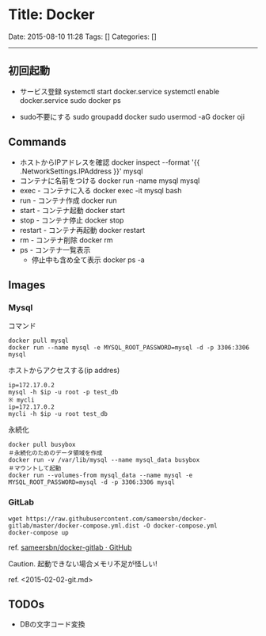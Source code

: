 # Title: Docker

Date: 2015-08-10 11:28
Tags: []
Categories: []

---

## 初回起動

* サービス登録
		systemctl start docker.service
		systemctl enable docker.service
		sudo docker ps

* sudo不要にする
		sudo groupadd docker
		sudo usermod -aG docker oji

## Commands

* ホストからIPアドレスを確認
		docker inspect --format '{{ .NetworkSettings.IPAddress }}' mysql
* コンテナに名前をつける
		docker run -name mysql mysql
* exec - コンテナに入る
		docker exec -it mysql bash
* run - コンテナ作成
		docker run
* start - コンテナ起動
		docker start
* stop - コンテナ停止
		docker stop
* restart - コンテナ再起動
		docker restart
* rm - コンテナ削除
		docker rm
* ps - コンテナ一覧表示
	* 停止中も含め全て表示
			docker ps -a

## Images

### Mysql

コマンド

	docker pull mysql
	docker run --name mysql -e MYSQL_ROOT_PASSWORD=mysql -d -p 3306:3306 mysql

ホストからアクセスする(ip addres)

	ip=172.17.0.2
	mysql -h $ip -u root -p test_db
	※ mycli
	ip=172.17.0.2
	mycli -h $ip -u root test_db

永続化

	docker pull busybox
	＃永続化のためのデータ領域を作成
	docker run -v /var/lib/mysql --name mysql_data busybox
	＃マウントして起動
	docker run --volumes-from mysql_data --name mysql -e MYSQL_ROOT_PASSWORD=mysql -d -p 3306:3306 mysql

### GitLab

	wget https://raw.githubusercontent.com/sameersbn/docker-gitlab/master/docker-compose.yml.dist -O docker-compose.yml
	docker-compose up

ref. [sameersbn/docker-gitlab · GitHub](https://github.com/sameersbn/docker-gitlab)

Caution. 起動できない場合メモリ不足が怪しい!

ref. <2015-02-02-git.md>

## TODOs

* DBの文字コード変換
